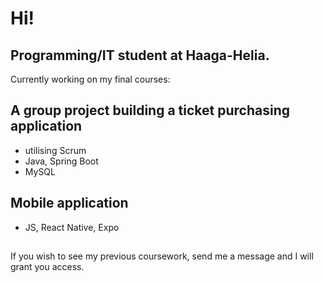 # Hi!
## Programming/IT student at Haaga-Helia.
Currently working on my final courses:
## A group project building a ticket purchasing application
- utilising Scrum
- Java, Spring Boot
- MySQL
## Mobile application
- JS, React Native, Expo
##
If you wish to see my previous coursework, send me a message and I will grant you access.
<!--
**dskmbbltd/dskmbbltd** is a ✨ _special_ ✨ repository because its `README.md` (this file) appears on your GitHub profile.

Here are some ideas to get you started:

- 🔭 I’m currently working on ...
- 🌱 I’m currently learning ...
- 👯 I’m looking to collaborate on ...
- 🤔 I’m looking for help with ...
- 💬 Ask me about ...
- 📫 How to reach me: ...
- 😄 Pronouns: ...
- ⚡ Fun fact: ...
-->
